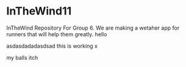 # InTheWind11
InTheWind Repository For Group 6.
We are making a wetaher app for runners that will help them greatly.
hello

asdasdadadasdsad
this is working
x


my balls itch